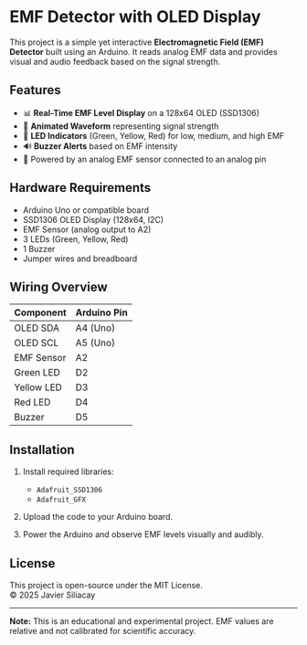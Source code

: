 # EMF Detector with OLED Display

This project is a simple yet interactive **Electromagnetic Field (EMF) Detector** built using an Arduino. It reads analog EMF data and provides visual and audio feedback based on the signal strength.

## Features

- 📊 **Real-Time EMF Level Display** on a 128x64 OLED (SSD1306)
- 🌊 **Animated Waveform** representing signal strength
- 🚦 **LED Indicators** (Green, Yellow, Red) for low, medium, and high EMF
- 🔊 **Buzzer Alerts** based on EMF intensity
- 🔌 Powered by an analog EMF sensor connected to an analog pin

## Hardware Requirements

- Arduino Uno or compatible board  
- SSD1306 OLED Display (128x64, I2C)  
- EMF Sensor (analog output to A2)  
- 3 LEDs (Green, Yellow, Red)  
- 1 Buzzer  
- Jumper wires and breadboard  

## Wiring Overview

| Component     | Arduino Pin |
|---------------|--------------|
| OLED SDA      | A4 (Uno)     |
| OLED SCL      | A5 (Uno)     |
| EMF Sensor    | A2           |
| Green LED     | D2           |
| Yellow LED    | D3           |
| Red LED       | D4           |
| Buzzer        | D5           |

## Installation

1. Install required libraries:
   - `Adafruit_SSD1306`
   - `Adafruit_GFX`

2. Upload the code to your Arduino board.

3. Power the Arduino and observe EMF levels visually and audibly.

## License

This project is open-source under the MIT License.  
© 2025 Javier Siliacay

---

**Note:** This is an educational and experimental project. EMF values are relative and not calibrated for scientific accuracy.
